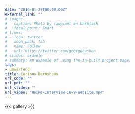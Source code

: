 ```yaml
---
date: "2016-04-27T00:00:00Z"
external_link: ""
# image:
#   caption: Photo by rawpixel on Unsplash
#   focal_point: Smart
# links:
# - icon: twitter
#   icon_pack: fab
#   name: Follow
#   url: https://twitter.com/georgecushen
# slides: example
# summary: An example of using the in-built project page.
tags:
- umwerfend
title: Corinna Bernshaus
url_code: ""
url_pdf: ""
url_slides: ""
url_video: "Heike-Interview-16-9-Website.mp4"
---
```


{{< gallery >}}